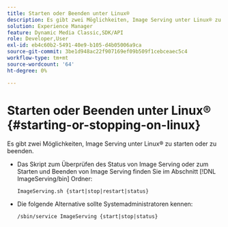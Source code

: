 ```yaml
---
title: Starten oder Beenden unter Linux®
description: Es gibt zwei Möglichkeiten, Image Serving unter Linux® zu starten oder zu beenden.
solution: Experience Manager
feature: Dynamic Media Classic,SDK/API
role: Developer,User
exl-id: eb4c60b2-5491-40e9-b105-d4b05006a9ca
source-git-commit: 3be1d948ac22f907169ef09b509f1cebceaec5c4
workflow-type: tm+mt
source-wordcount: '64'
ht-degree: 0%

---
```


# Starten oder Beenden unter Linux® {#starting-or-stopping-on-linux}

Es gibt zwei Möglichkeiten, Image Serving unter Linux® zu starten oder zu beenden.

* Das Skript zum Überprüfen des Status von Image Serving oder zum Starten und Beenden von Image Serving finden Sie im Abschnitt [!DNL ImageServing/bin] Ordner:

   `ImageServing.sh {start|stop|restart|status}`
* Die folgende Alternative sollte Systemadministratoren kennen:

   `/sbin/service ImageServing {start|stop|status}`
